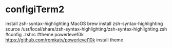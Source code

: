 # configiTerm2
install zsh-syntax-highlighting
MacOS
brew install zsh-syntax-highlighting
source /usr/local/share/zsh-syntax-highlighting/zsh-syntax-highlighting.zsh
#config .zshrc
#theme powerleve10k
https://github.com/romkatv/powerlevel10k
install theme 
